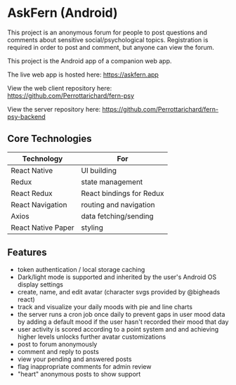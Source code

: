 # AskFern (Android)

This project is an anonymous forum for people to post questions and comments about sensitive social/psychological topics. Registration is required in order to post and comment, but anyone can view the forum.

This project is the Android app of a companion web app.

The live web app is hosted here:
https://askfern.app

View the web client repository here:
https://github.com/Perrottarichard/fern-psy

View the server repository here:
https://github.com/Perrottarichard/fern-psy-backend

## Core Technologies

| Technology         | For                      |
| ------------------ | ------------------------ |
| React Native       | UI building              |
| Redux              | state management         |
| React Redux        | React bindings for Redux |
| React Navigation   | routing and navigation   |
| Axios              | data fetching/sending    |
| React Native Paper | styling                  |

## Features

- token authentication / local storage caching
- Dark/light mode is supported and inherited by the user's Android OS display settings
- create, name, and edit avatar (character svgs provided by @bigheads react)
- track and visualize your daily moods with pie and line charts
- the server runs a cron job once daily to prevent gaps in user mood data by adding a default mood if the user hasn't recorded their mood that day
- user activity is scored according to a point system and and achieving higher levels unlocks further avatar customizations
- post to forum anonymously
- comment and reply to posts
- view your pending and answered posts
- flag inappropriate comments for admin review
- "heart" anonymous posts to show support
